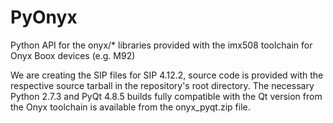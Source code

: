 PyOnyx
======

Python API for the onyx/* libraries provided with the imx508 toolchain for Onyx Boox devices (e.g. M92)

We are creating the SIP files for SIP 4.12.2, source code is provided with the respective source tarball in the repository's root directory. The necessary Python 2.7.3 and PyQt 4.8.5 builds fully compatible with the Qt version from the Onyx toolchain is available from the onyx_pyqt.zip file.
